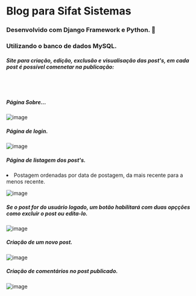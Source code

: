 # Blog para Sifat Sistemas 
### Desenvolvido com Django Framework e Python. 🐍
### Utilizando o banco de dados MySQL. 
##### Site para criação, edição, exclusão e visualisação das post's, em cada post é possível comenetar na publicação:

<br> <br>

##### Página Sobre...
![image](https://user-images.githubusercontent.com/56875087/160389467-d890add7-66c7-46d1-997f-05298000114f.png)

##### Página de login.
![image](https://user-images.githubusercontent.com/56875087/160398188-c34cfc5e-c9bd-4d3e-8133-d9bb994a9471.png)

##### Página de listagem dos post's.
<li> Postagem ordenadas por data de postagem, da mais recente para a menos recente. </li>
  
![image](https://user-images.githubusercontent.com/56875087/160398513-8563007f-0c1a-4bf7-9234-33ddd1121a13.png)

##### Se o post for do usuário logado, um botão habilitará com duas opçções como excluir o post ou edita-lo.
![image](https://user-images.githubusercontent.com/56875087/160399639-02ed15e6-7bae-4390-b496-29369e2ea55d.png)

##### Criação de um novo post.
![image](https://user-images.githubusercontent.com/56875087/160401749-32b3429e-d65a-46b9-9534-793813bf4c2d.png)

##### Criação de comentários no post publicado. 
![image](https://user-images.githubusercontent.com/56875087/160401912-58b8b82e-5383-4cb9-a9b0-c9cbf3c2d566.png)

